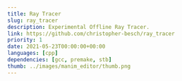 ```yaml
---
title: Ray Tracer
slug: ray_tracer
description: Experimental Offline Ray Tracer.
link: https://github.com/christopher-besch/ray_tracer
priority: 1
date: 2021-05-23T00:00:00+00:00
languages: [cpp]
dependencies: [gcc, premake, stb]
thumb: ../images/manim_editor/thumb.png
---
```


